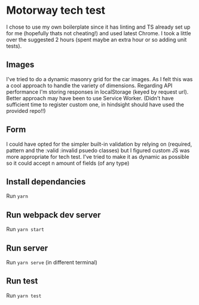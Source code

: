 # Motorway tech test

I chose to use my own boilerplate since it has linting and TS already set up for me (hopefully thats not cheating!) and used latest Chrome. I took a little over the suggested 2 hours (spent maybe an extra hour or so adding unit tests).

## Images
I've tried to do a dynamic masonry grid for the car images. As I felt this was a cool approach to handle the variety of dimensions. Regarding API performance I'm storing responses in localStorage (keyed by request url). Better approach may have been to use Service Worker. (Didn't have sufficient time to register custom one, in hindsight should have used the provided repo!!)

## Form
I could have opted for the simpler built-in validation by relying on (required, pattern and the :valid :invalid psuedo classes) but I figured custom JS was more appropriate for tech test. I've tried to make it as dynamic as possible so it could accept n amount of fields (of any type)

## Install dependancies
Run `yarn`

## Run webpack dev server
Run `yarn start`

## Run server
Run `yarn serve` (in different terminal)

## Run test
Run `yarn test`